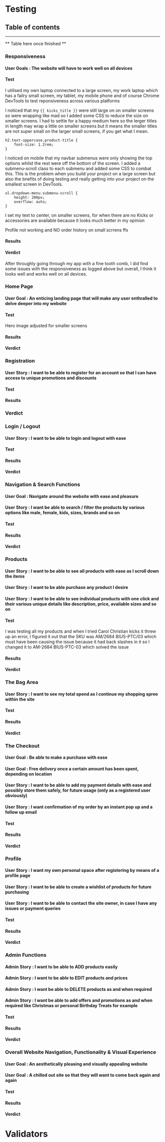 # **Testing**

## Table of contents
---

** Table here once finished **


### Responsiveness

#### User Goals : The website will have to work well on all devices

#### **Test**
I utilised my own laptop connected to a large screen, my work laptop which has a failry small screen, my tablet, my mobile phone and of course Chrome DevTools to test reponsiveness across various platforms

I noticed that my ```{{ kicks_title }}``` were still large on on smaller screens so were wrapping like mad so I added some CSS to reduce the size on smaller screens. I had to settle for a happy medium here so the lerger titles in length may wrap a little on smaller screens but it means the smaller titles are not super small on the larger small screens, if you get what I mean.

```
h2.text-uppercase.product-title {
    font-size: 1.2rem;
}
```

I noticed on mobile that my navbar submenus were only showing the top options whilst the rest were off the bottom of the screen.
I added a submenu-scroll class to each submenu and added some CSS to combat this. This is the problem when you build your project on a large screen but also the bnefits of doing testing and really getting into your project on the smallest screen in DevTools.

```
ul.dropdown-menu.submenu-scroll {
    height: 200px;
    overflow: auto;
}
```

I set my text to center, on smaller screens, for when there are no Kicks or accessories are available because it looks much better in my opinion


Profile not working and NO order history on small scrrens ffs

#### **Results**

#### **Verdict**
After throughly going through my app with a fine tooth comb, I did find some issues with the responsiveness as logged above but overall, I think it looks well and works well on all devices. 


### Home Page

#### User Goal : An enticing landing page that will make any user enthralled to delve deeper into my website

#### **Test**

Hero image adjusted for smaller screens

#### **Results**

#### **Verdict**


### Registration

#### User Story : I want to be able to register for an account so that I can have access to unique promotions and discounts

#### **Test**

#### **Results**

### **Verdict**



### Login / Logout

#### User Story : I want to be able to login and logout with ease

#### **Test**

#### **Results**

#### **Verdict**




### Navigation & Search Functions

#### User Goal : Navigate around the website with ease and pleasure
#### User Story : I want be able to search / filter the products by various options like male, female, kids, sizes, brands and so on

#### **Test**

#### **Results**

#### **Verdict**



### Products 

#### User Story : I want to be able to see all products with ease as I scroll down the items
#### User Story : I want to be able purchase any product I desire
#### User Story : I want to be able to see individual products with one click and their various unique details like description, price, available sizes and so on

#### **Test**

I was testing all my products and when I tried Carol Christian kicks it threw up an error, I figured it out that the SKU was AM/2684 BIUS-PTC/03 which must have been causing the issue because it had back slashes in it so I changed it to AM-2684 BIUS-PTC-03 which solved the issue

#### **Results**

#### **Verdict**




### The Bag Area

#### User Story : I want to see my total spend as I continue my shopping spree within the site

#### **Test**

#### **Results**

#### **Verdict**




### The Checkout

#### User Goal : Be able to make a purchase with ease
#### User Goal : Free delivery once a certain amount has been spent, depending on location
#### User Story : I want to be able to add my payment details with ease and possibly store them safely, for future usage (only as a registered user obviously)
#### User Story : I want confirmation of my order by an instant pop up and a follow up email

#### **Test**

#### **Results**

#### **Verdict**



### Profile

#### User Story : I want my own personal space after registering by means of a profile page
#### User Story : I want to be able to create a wishlist of products for future purchasing
#### User Story : I want to be able to contact the site owner, in case I have any issues or payment queries


#### **Test**

#### **Results**

#### **Verdict**



### Admin Functions

#### Admin Story : I want to be able to ADD products easily
#### Admin Story : I want to be able to EDIT products and prices
#### Admin Story : I want be able to DELETE products as and when required
#### Admin Story : I want be able to add offers and promotions as and when required like Christmas or personal Birthday Treats for example

#### **Test**

#### **Results**

#### **Verdict**



### Overall Website Navigation, Functionality & Visual Experience

#### User Goal : An aesthetically pleasing and visually appealing website
#### User Goal : A chilled out site so that they will want to come back again and again

#### **Test**

#### **Results**

#### **Verdict**



# Validators
